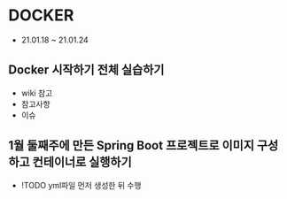 # DOCKER

- 21.01.18 ~ 21.01.24
## Docker 시작하기 전체 실습하기
- wiki 참고
- 참고사항
- 이슈

## 1월 둘째주에 만든 Spring Boot 프로젝트로 이미지 구성하고 컨테이너로 실행하기
- !TODO yml파일 먼저 생성한 뒤 수행
